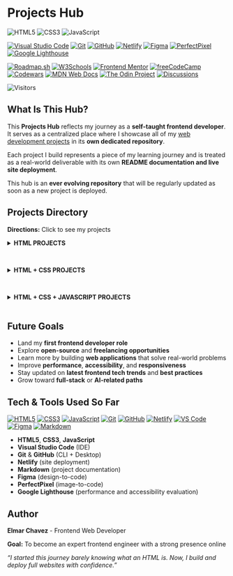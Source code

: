 # Projects Hub

![HTML5](https://img.shields.io/badge/HTML5-E34F26?style=for-the-badge&logo=html5&logoColor=white)
![CSS3](https://img.shields.io/badge/CSS3-1572B6?style=for-the-badge&logo=css3&logoColor=white)
![JavaScript](https://img.shields.io/badge/JavaScript-F7DF1E?style=for-the-badge&logo=javascript&logoColor=black)

[![Visual Studio Code](https://img.shields.io/badge/VS%20Code-007ACC?style=for-the-badge&logo=visual-studio-code&logoColor=white)](https://code.visualstudio.com/)
[![Git](https://img.shields.io/badge/Git-F05032?style=for-the-badge&logo=git&logoColor=white)](https://git-scm.com/)
[![GitHub](https://img.shields.io/badge/GitHub-181717?style=for-the-badge&logo=github&logoColor=white)](https://github.com/)
[![Netlify](https://img.shields.io/badge/Netlify-00C7B7?style=for-the-badge&logo=netlify&logoColor=white)](https://www.netlify.com/)
[![Figma](https://img.shields.io/badge/Figma-F24E1E?style=for-the-badge&logo=figma&logoColor=white)](https://www.figma.com/)
[![PerfectPixel](https://img.shields.io/badge/PerfectPixel-F56C94?style=for-the-badge)](https://chrome.google.com/webstore/detail/perfectpixel-by-welldonecod/dkaagdgjmgdmbnecmcefdhjekcoceebi)
[![Google Lighthouse](https://img.shields.io/badge/Lighthouse-Audit-00B0FF?style=for-the-badge&logo=lighthouse&logoColor=white)](https://developer.chrome.com/docs/lighthouse/overview)

[![Roadmap.sh](https://img.shields.io/badge/Roadmap.sh-333333?style=for-the-badge&logoColor=white)](https://roadmap.sh)
[![W3Schools](https://img.shields.io/badge/W3Schools-3a9c42?style=for-the-badge&logo=w3schools&logoColor=white)](https://www.w3schools.com/)
[![Frontend Mentor](https://img.shields.io/badge/Frontend%20Mentor-3e54a3?style=for-the-badge&logo=frontendmentor&logoColor=white)](https://www.frontendmentor.io/)
[![freeCodeCamp](https://img.shields.io/badge/freeCodeCamp-27273D?style=for-the-badge&logo=freecodecamp&logoColor=white)](https://www.freecodecamp.org/)
[![Codewars](https://img.shields.io/badge/Codewars-B1361E?style=for-the-badge&logo=codewars&logoColor=white)](https://www.codewars.com/users/CodingWithJiro)
[![MDN Web Docs](https://img.shields.io/badge/MDN_Web_Docs-000000?style=for-the-badge&logo=mdnwebdocs&logoColor=white)](https://developer.mozilla.org/)
[![The Odin Project](https://img.shields.io/badge/The%20Odin%20Project-1E293B?style=for-the-badge&logo=theodinproject&logoColor=white)](https://www.theodinproject.com/)
[![Discussions](https://img.shields.io/badge/Join%20the-Discussion-blueviolet?style=for-the-badge&logo=github)](https://github.com/CodingWithJiro/Projects/discussions)

![Visitors](https://visitor-badge.laobi.icu/badge?page_id=CodingWithJiro.Projects-Hub)

## What Is This Hub?

This **Projects Hub** reflects my journey as a **self-taught frontend developer**. It serves as a centralized place where I showcase all of my [web development projects](#-projects-directory) in its **own dedicated repository**.

Each project I build represents a piece of my learning journey and is treated as a real-world deliverable with its own **README documentation and live site deployment**.

This hub is an **ever evolving repository** that will be regularly updated as soon as a new project is deployed.

## Projects Directory

**Directions:** Click to see my projects

<details>

<summary><strong> HTML PROJECTS </strong></summary>

<br>

| Project                                                | Preview                                                                                                                                                         | Links                                                                                                                                          |
| ------------------------------------------------------ | --------------------------------------------------------------------------------------------------------------------------------------------------------------- | ---------------------------------------------------------------------------------------------------------------------------------------------- |
| **1. Beginner Portfolio Website**                      | <img src="https://raw.githubusercontent.com/CodingWithJiro/beginner-portfolio-website/main/screenshot.png" width="200" alt="Site preview image.">               | [🌐](https://beginner-portfolio-website-jiro.netlify.app/) \| [💻](https://github.com/CodingWithJiro/beginner-portfolio-website)               |
| &nbsp;&nbsp;&nbsp;&nbsp;**»** _Recipe Page_            | <img src="https://raw.githubusercontent.com/CodingWithJiro/beginner-portfolio-website-recipe/main/screenshot.png" width="200" alt="Site preview image.">        | [🌐](https://mac-and-cheese-recipe-jiro.netlify.app/) \| [💻](https://github.com/CodingWithJiro/beginner-portfolio-website-recipe)             |
| &nbsp;&nbsp;&nbsp;&nbsp;**»** _Table Tennis Page_      | <img src="https://raw.githubusercontent.com/CodingWithJiro/beginner-portfolio-website-table-tennis/main/screenshot.png" width="200" alt="Site preview image.">  | [🌐](https://table-tennis-jiro.netlify.app/) \| [💻](https://github.com/CodingWithJiro/beginner-portfolio-website-table-tennis)                |
| &nbsp;&nbsp;&nbsp;&nbsp;**»** _HTML Forms_             | <img src="https://raw.githubusercontent.com/CodingWithJiro/beginner-portfolio-website-forms/main/screenshot.png" width="200" alt="Site preview image.">         | [🌐](https://html5-forms-jiro.netlify.app/) \| [💻](https://github.com/CodingWithJiro/beginner-portfolio-website-forms)                        |
| **2. FreeCodeCamp Projects**                           | <img src="https://raw.githubusercontent.com/CodingWithJiro/freecodecamp-html/main/img/site-preview-desktop_1440x960.png" width="200" alt="Site preview image."> | [🌐](https://html-fcc-jiro.netlify.app/) \| [💻](https://github.com/CodingWithJiro/freecodecamp-html)                                          |
| &nbsp;&nbsp;&nbsp;&nbsp;**»** _Book Catalog Table_     | <img src="https://raw.githubusercontent.com/CodingWithJiro/freecodecamp-html-book-catalog-table/main/screenshot.png" width="200" alt="Site preview image.">     | [🌐](https://book-catalog-table-fcc-jiro.netlify.app/) \| [💻](https://github.com/CodingWithJiro/freecodecamp-html-book-catalog-table)         |
| &nbsp;&nbsp;&nbsp;&nbsp;**»** _Checkout Page_          | <img src="https://raw.githubusercontent.com/CodingWithJiro/freecodecamp-html-checkout-page/main/screenshot.png" width="200" alt="Site preview image.">          | [🌐](https://checkout-page-fcc-jiro.netlify.app/) \| [💻](https://github.com/CodingWithJiro/freecodecamp-html-checkout-page)                   |
| &nbsp;&nbsp;&nbsp;&nbsp;**»** _Event Hub Page_         | <img src="https://raw.githubusercontent.com/CodingWithJiro/freecodecamp-html-event-hub-page/main/screenshot.png" width="200" alt="Site preview image.">         | [🌐](https://event-hub-page-fcc-jiro.netlify.app/) \| [💻](https://github.com/CodingWithJiro/freecodecamp-html-event-hub-page)                 |
| &nbsp;&nbsp;&nbsp;&nbsp;**»** _Movie Review Page_      | <img src="https://raw.githubusercontent.com/CodingWithJiro/freecodecamp-html-movie-review-page/main/screenshot.png" width="200" alt="Site preview image.">      | [🌐](https://movie-review-page-fcc-jiro.netlify.app/) \| [💻](https://github.com/CodingWithJiro/freecodecamp-html-movie-review-page)           |
| &nbsp;&nbsp;&nbsp;&nbsp;**»** _Recipe Page_            | <img src="https://raw.githubusercontent.com/CodingWithJiro/freecodecamp-html-recipe-page/main/screenshot.png" width="200" alt="Site preview image.">            | [🌐](https://recipe-page-fcc-jiro.netlify.app/) \| [💻](https://github.com/CodingWithJiro/freecodecamp-html-recipe-page)                       |
| &nbsp;&nbsp;&nbsp;&nbsp;**»** _Survey Form_            | <img src="https://raw.githubusercontent.com/CodingWithJiro/freecodecamp-html-survey-form/main/screenshot.png" width="200" alt="Site preview image.">            | [🌐](https://survey-form-fcc-jiro.netlify.app/) \| [💻](https://github.com/CodingWithJiro/freecodecamp-html-survey-form)                       |
| &nbsp;&nbsp;&nbsp;&nbsp;**»** _Travel Agency Page_     | <img src="https://raw.githubusercontent.com/CodingWithJiro/freecodecamp-html-travel-agency-page/main/screenshot.png" width="200" alt="Site preview image.">     | [🌐](https://travel-agency-page-fcc-jiro.netlify.app/) \| [💻](https://github.com/CodingWithJiro/freecodecamp-html-travel-agency-page)         |
| &nbsp;&nbsp;&nbsp;&nbsp;**»** _Video Compilation Page_ | <img src="https://raw.githubusercontent.com/CodingWithJiro/freecodecamp-html-video-compilation-page/main/screenshot.png" width="200" alt="Site preview image."> | [🌐](https://video-compilation-page-fcc-jiro.netlify.app/) \| [💻](https://github.com/CodingWithJiro/freecodecamp-html-video-compilation-page) |
| **3. The Little Taco Shop Website**                    | <img src="https://raw.githubusercontent.com/CodingWithJiro/the-little-taco-shop-website-v1/main/screenshot1.png" width="200" alt="Site preview image.">         | [🌐](https://the-little-taco-shop-v1-jiro.netlify.app/) \| [💻](https://github.com/CodingWithJiro/the-little-taco-shop-website-v1)             |

</details>

&nbsp;

<details>

<summary><strong> HTML + CSS PROJECTS </strong></summary>

<br>

| Project                                                         | Preview                                                                                                                                                                                                | Links                                                                                                                                                   |
| --------------------------------------------------------------- | ------------------------------------------------------------------------------------------------------------------------------------------------------------------------------------------------------ | ------------------------------------------------------------------------------------------------------------------------------------------------------- |
| **1. The Little Taco Shop Website v2**                          | <img src="https://raw.githubusercontent.com/CodingWithJiro/the-little-taco-shop-website-v2/main/images/site-preview-desktop_1440x960.png" width="200" alt="Site preview image.">                       | [🌐](https://the-little-taco-shop-v2-jiro.netlify.app/) \| [💻](https://github.com/CodingWithJiro/the-little-taco-shop-website-v2)                      |
| **2. Living the Simple Life**                                   | <img src="https://raw.githubusercontent.com/CodingWithJiro/living-the-simple-life/main/img/site-preview-desktop_1440x960.png" width="200" alt="Site preview image.">                                   | [🌐](https://living-the-simple-life-jiro.netlify.app/) \| [💻](https://github.com/CodingWithJiro/living-the-simple-life)                                |
| **3. Chris Courses Learning Platform**                          | <img src="https://raw.githubusercontent.com/CodingWithJiro/chris-courses-website/main/img/site-preview-desktop_1440x960.png" width="200" alt="Site preview image.">                                    | [🌐](https://chris-courses-jiro.netlify.app/) \| [💻](https://github.com/CodingWithJiro/chris-courses-website)                                          |
| **4. YouTube Clone Website**                                    | <img src="https://raw.githubusercontent.com/CodingWithJiro/youtube-clone-website/main/img/site-preview-desktop_1440x960.png" width="200" alt="Site preview image.">                                    | [🌐](https://youtube-clone-jiro.netlify.app/) \| [💻](https://github.com/CodingWithJiro/youtube-clone-website)                                          |
| **5. Simple Landing Page**                                      | <img src="https://raw.githubusercontent.com/CodingWithJiro/simple-landing-page/main/img/site-preview-desktop_1440x960.png" width="200" alt="Site preview image.">                                      | [🌐](https://simple-landing-page-jiro.netlify.app/) \| [💻](https://github.com/CodingWithJiro/simple-landing-page)                                      |
| **6. W3Schools Projects**                                       | <img src="https://raw.githubusercontent.com/CodingWithJiro/w3schools-html-css-projects/main/img/site-preview-desktop-dark_1440x960.png" width="200" alt="Site preview image.">                         | [🌐](https://html-css-projects-w3s-jiro.netlify.app/) \| [💻](https://github.com/CodingWithJiro/w3schools-html-css-projects)                            |
| **7. FreeCodeCamp Projects**                                    | <img src="https://raw.githubusercontent.com/CodingWithJiro/freecodecamp-css/main/img/site-preview-desktop_1440x960.png" width="200" alt="Site preview image.">                                         | [🌐](https://css-fcc-jiro.netlify.app/) \| [💻](https://github.com/CodingWithJiro/freecodecamp-css)                                                     |
| &nbsp;&nbsp;&nbsp;&nbsp;**»** _Availability Table_              | <img src="https://raw.githubusercontent.com/CodingWithJiro/freecodecamp-css-availability-table/main/screenshot.png" width="200" alt="Site preview image.">                                             | [🌐](https://availability-table-fcc-jiro.netlify.app/) \| [💻](https://github.com/CodingWithJiro/freecodecamp-css-availability-table)                   |
| &nbsp;&nbsp;&nbsp;&nbsp;**»** _Blog Post Card_                  | <img src="https://raw.githubusercontent.com/CodingWithJiro/freecodecamp-css-blog-post-card/main/screenshot.png" width="200" alt="Site preview image.">                                                 | [🌐](https://blog-post-card-fcc-jiro.netlify.app/) \| [💻](https://github.com/CodingWithJiro/freecodecamp-css-blog-post-card)                           |
| &nbsp;&nbsp;&nbsp;&nbsp;**»** _Book Inventory App_              | <img src="https://raw.githubusercontent.com/CodingWithJiro/freecodecamp-css-book-inventory-app/main/screenshot.png" width="200" alt="Site preview image.">                                             | [🌐](https://book-inventory-app-fcc-jiro.netlify.app/) \| [💻](https://github.com/CodingWithJiro/freecodecamp-css-book-inventory-app)                   |
| &nbsp;&nbsp;&nbsp;&nbsp;**»** _Business Card_                   | <img src="https://raw.githubusercontent.com/CodingWithJiro/freecodecamp-css-business-card/main/screenshot.png" width="200" alt="Site preview image.">                                                  | [🌐](https://business-card-fcc-jiro.netlify.app/) \| [💻](https://github.com/CodingWithJiro/freecodecamp-css-business-card)                             |
| &nbsp;&nbsp;&nbsp;&nbsp;**»** _Confidential Email Page_         | <img src="https://raw.githubusercontent.com/CodingWithJiro/freecodecamp-css-confidential-email-page/main/screenshot.png" width="200" alt="Site preview image.">                                        | [🌐](https://confidential-email-page-fcc-jiro.netlify.app/) \| [💻](https://github.com/CodingWithJiro/freecodecamp-css-confidential-email-page)         |
| &nbsp;&nbsp;&nbsp;&nbsp;**»** _Contact Form_                    | <img src="https://raw.githubusercontent.com/CodingWithJiro/freecodecamp-css-contact-form/main/screenshot.png" width="200" alt="Site preview image.">                                                   | [🌐](https://contact-form-fcc-jiro.netlify.app/) \| [💻](https://github.com/CodingWithJiro/freecodecamp-css-contact-form)                               |
| &nbsp;&nbsp;&nbsp;&nbsp;**»** _Event Flyer Page_                | <img src="https://raw.githubusercontent.com/CodingWithJiro/freecodecamp-css-event-flyer-page/main/screenshot.png" width="200" alt="Site preview image.">                                               | [🌐](https://event-flyer-page-fcc-jiro.netlify.app/) \| [💻](https://github.com/CodingWithJiro/freecodecamp-css-event-flyer-page)                       |
| &nbsp;&nbsp;&nbsp;&nbsp;**»** _House Painting_                  | <img src="https://raw.githubusercontent.com/CodingWithJiro/freecodecamp-css-house-painting/main/screenshot.png" width="200" alt="Site preview image.">                                                 | [🌐](https://house-painting-fcc-jiro.netlify.app/) \| [💻](https://github.com/CodingWithJiro/freecodecamp-css-house-painting)                           |
| &nbsp;&nbsp;&nbsp;&nbsp;**»** _Job Application Form_            | <img src="https://raw.githubusercontent.com/CodingWithJiro/freecodecamp-css-job-application-form/main/screenshot.png" width="200" alt="Site preview image.">                                           | [🌐](https://job-application-form-fcc-jiro.netlify.app/) \| [💻](https://github.com/CodingWithJiro/freecodecamp-css-job-application-form)               |
| &nbsp;&nbsp;&nbsp;&nbsp;**»** _Magazine Layout_                 | <img src="https://raw.githubusercontent.com/CodingWithJiro/freecodecamp-css-magazine-layout/main/screenshot.png" width="200" alt="Site preview image.">                                                | [🌐](https://magazine-layout-fcc-jiro.netlify.app/) \| [💻](https://github.com/CodingWithJiro/freecodecamp-css-magazine-layout)                         |
| &nbsp;&nbsp;&nbsp;&nbsp;**»** _Moon Orbit_                      | <img src="https://raw.githubusercontent.com/CodingWithJiro/freecodecamp-css-moon-orbit/main/screenshot.png" width="200" alt="Site preview image.">                                                     | [🌐](https://moon-orbit-fcc-jiro.netlify.app/) \| [💻](https://github.com/CodingWithJiro/freecodecamp-css-moon-orbit)                                   |
| &nbsp;&nbsp;&nbsp;&nbsp;**»** _Newspaper Article_               | <img src="https://raw.githubusercontent.com/CodingWithJiro/freecodecamp-css-newspaper-article/main/screenshot.png" width="200" alt="Site preview image.">                                              | [🌐](https://newspaper-article-fcc-jiro.netlify.app/) \| [💻](https://github.com/CodingWithJiro/freecodecamp-css-newspaper-article)                     |
| &nbsp;&nbsp;&nbsp;&nbsp;**»** _Page of Playing Cards_           | <img src="https://raw.githubusercontent.com/CodingWithJiro/freecodecamp-css-page-of-playing-cards/main/screenshot.png" width="200" alt="Site preview image.">                                          | [🌐](https://page-of-playing-cards-fcc-jiro.netlify.app/) \| [💻](https://github.com/CodingWithJiro/freecodecamp-css-page-of-playing-cards)             |
| &nbsp;&nbsp;&nbsp;&nbsp;**»** _Personal Portfolio_              | <img src="https://raw.githubusercontent.com/CodingWithJiro/freecodecamp-css-personal-portfolio/main/screenshot.png" width="200" alt="Site preview image.">                                             | [🌐](https://personal-portfolio-fcc-jiro.netlify.app/) \| [💻](https://github.com/CodingWithJiro/freecodecamp-css-personal-portfolio)                   |
| &nbsp;&nbsp;&nbsp;&nbsp;**»** _Product Landing Page_            | <img src="https://raw.githubusercontent.com/CodingWithJiro/freecodecamp-css-product-landing-page/main/screenshot.png" width="200" alt="Site preview image.">                                           | [🌐](https://product-landing-page-fcc-jiro.netlify.app/) \| [💻](https://github.com/CodingWithJiro/freecodecamp-css-product-landing-page)               |
| &nbsp;&nbsp;&nbsp;&nbsp;**»** _Set of Colored Boxes_            | <img src="https://raw.githubusercontent.com/CodingWithJiro/freecodecamp-css-set-of-colored-boxes/main/screenshot.png" width="200" alt="Site preview image.">                                           | [🌐](https://set-of-colored-boxes-fcc-jiro.netlify.app/) \| [💻](https://github.com/CodingWithJiro/freecodecamp-css-set-of-colored-boxes)               |
| &nbsp;&nbsp;&nbsp;&nbsp;**»** _Stylized To-Do List_             | <img src="https://raw.githubusercontent.com/CodingWithJiro/freecodecamp-css-stylized-to-do-list/main/screenshot.png" width="200" alt="Site preview image.">                                            | [🌐](https://stylized-to-do-list-fcc-jiro.netlify.app/) \| [💻](https://github.com/CodingWithJiro/freecodecamp-css-stylized-to-do-list)                 |
| &nbsp;&nbsp;&nbsp;&nbsp;**»** _Technical Documentation Page_    | <img src="https://raw.githubusercontent.com/CodingWithJiro/freecodecamp-css-technical-document-page/main/screenshot.png" width="200" alt="Site preview image.">                                        | [🌐](https://technical-document-page-fcc-jiro.netlify.app/) \| [💻](https://github.com/CodingWithJiro/freecodecamp-css-technical-document-page)         |
| &nbsp;&nbsp;&nbsp;&nbsp;**»** _Tribute Page_                    | <img src="https://raw.githubusercontent.com/CodingWithJiro/freecodecamp-css-tribute-page/main/screenshot.png" width="200" alt="Site preview image.">                                                   | [🌐](https://tribute-page-fcc-jiro.netlify.app/) \| [💻](https://github.com/CodingWithJiro/freecodecamp-css-tribute-page)                               |
| **8. Frontend Mentor Projects**                                 |                                                                                                                                                                                                        |                                                                                                                                                         |
| &nbsp;&nbsp;&nbsp;&nbsp;**»** _Simple Omelette Recipe_          | <img src="https://raw.githubusercontent.com/CodingWithJiro/frontend-mentor-simple-omelette-recipe/main/img/site-preview-desktop_1440x960.png" width="200" alt="Site preview image.">                   | [🌐](https://simple-omelette-recipe-fm-jiro.netlify.app/) \| [💻](https://github.com/CodingWithJiro/frontend-mentor-simple-omelette-recipe)             |
| &nbsp;&nbsp;&nbsp;&nbsp;**»** _QR Code Component_               | <img src="https://raw.githubusercontent.com/CodingWithJiro/frontend-mentor-qr-code-component/main/img/site-preview-desktop_1440x960.png" width="200" alt="Site preview image.">                        | [🌐](https://qr-code-component-fm-jiro.netlify.app/) \| [💻](https://github.com/CodingWithJiro/frontend-mentor-qr-code-component)                       |
| &nbsp;&nbsp;&nbsp;&nbsp;**»** _Blog Preview Card_               | <img src="https://raw.githubusercontent.com/CodingWithJiro/frontend-mentor-blog-preview-card/main/img/site-preview-desktop_1440x960.png" width="200" alt="Site preview image.">                        | [🌐](https://blog-preview-card-fm-jiro.netlify.app/) \| [💻](https://github.com/CodingWithJiro/frontend-mentor-blog-preview-card)                       |
| &nbsp;&nbsp;&nbsp;&nbsp;**»** _Social Links Profile_            | <img src="https://raw.githubusercontent.com/CodingWithJiro/frontend-mentor-social-links-profile/main/img/site-preview-desktop_1440x960.png" width="200" alt="Site preview image.">                     | [🌐](https://social-links-profile-fm-jiro.netlify.app/) \| [💻](https://github.com/CodingWithJiro/frontend-mentor-social-links-profile)                 |
| &nbsp;&nbsp;&nbsp;&nbsp;**»** _Product Preview Card_            | <img src="https://raw.githubusercontent.com/CodingWithJiro/frontend-mentor-product-preview-card/main/img/site-preview-desktop_1440x960.png" width="200" alt="Site preview image.">                     | [🌐](https://product-preview-card-fm-jiro.netlify.app/) \| [💻](https://github.com/CodingWithJiro/frontend-mentor-product-preview-card)                 |
| &nbsp;&nbsp;&nbsp;&nbsp;**»** _Four-Card Feature Section_       | <img src="https://raw.githubusercontent.com/CodingWithJiro/frontend-mentor-four-card-feature-section/main/img/site-preview-desktop_1440x960.png" width="200" alt="Site preview image.">                | [🌐](https://four-card-feature-section-fm-jiro.netlify.app/) \| [💻](https://github.com/CodingWithJiro/frontend-mentor-four-card-feature-section)       |
| &nbsp;&nbsp;&nbsp;&nbsp;**»** _Testimonials Grid Section_       | <img src="https://raw.githubusercontent.com/CodingWithJiro/frontend-mentor-testimonials-grid-section/main/assets/img/site-preview-desktop_1440x960.png" width="200" alt="Site preview image.">         | [🌐](https://testimonials-grid-section-fm-jiro.netlify.app/) \| [💻](https://github.com/CodingWithJiro/frontend-mentor-testimonials-grid-section)       |
| &nbsp;&nbsp;&nbsp;&nbsp;**»** _Results Summary Component_       | <img src="https://raw.githubusercontent.com/CodingWithJiro/frontend-mentor-results-summary-component/main/assets/img/site-preview-desktop_1440x960.png" width="200" alt="Site preview image.">         | [🌐](https://results-summary-component-fm-jiro.netlify.app/) \| [💻](https://github.com/CodingWithJiro/frontend-mentor-results-summary-component)       |
| &nbsp;&nbsp;&nbsp;&nbsp;**»** _NFT Preview Card Component_      | <img src="https://raw.githubusercontent.com/CodingWithJiro/frontend-mentor-nft-preview-card-component/main/assets/img/site-preview-desktop-dark_1440x960.png" width="200" alt="Site preview image.">   | [🌐](https://nft-preview-card-component-fm-jiro.netlify.app/) \| [💻](https://github.com/CodingWithJiro/frontend-mentor-nft-preview-card-component)     |
| &nbsp;&nbsp;&nbsp;&nbsp;**»** _Order Summary Component_         | <img src="https://raw.githubusercontent.com/CodingWithJiro/frontend-mentor-order-summary-component/main/assets/img/site-preview-desktop_1440x960.png" width="200" alt="Site preview image.">           | [🌐](https://order-summary-component-fm-jiro.netlify.app/) \| [💻](https://github.com/CodingWithJiro/frontend-mentor-order-summary-component)           |
| &nbsp;&nbsp;&nbsp;&nbsp;**»** _Stats Preview Card Component_    | <img src="https://raw.githubusercontent.com/CodingWithJiro/frontend-mentor-stats-preview-card-component/main/assets/img/site-preview-desktop-dark_1440x960.png" width="200" alt="Site preview image."> | [🌐](https://stats-preview-card-component-fm-jiro.netlify.app/) \| [💻](https://github.com/CodingWithJiro/frontend-mentor-stats-preview-card-component) |
| &nbsp;&nbsp;&nbsp;&nbsp;**»** _3-Column Preview Card Component_ | <img src="https://raw.githubusercontent.com/CodingWithJiro/frontend-mentor-3-column-preview-card-component/main/assets/img/site-preview-desktop_1440x960.png" width="200" alt="Site preview image.">   | [🌐](https://three-column-preview-card-fm-jiro.netlify.app/) \| [💻](https://github.com/CodingWithJiro/frontend-mentor-3-column-preview-card-component) |
| &nbsp;&nbsp;&nbsp;&nbsp;**»** _Profile Card Component_          | <img src="https://raw.githubusercontent.com/CodingWithJiro/frontend-mentor-profile-card-component/main/assets/img/site-preview-desktop_1440x960.png" width="200" alt="Site preview image.">            | [🌐](https://profile-card-component-fm-jiro.netlify.app/) \| [💻](https://github.com/CodingWithJiro/frontend-mentor-profile-card-component)             |
| &nbsp;&nbsp;&nbsp;&nbsp;**»** _Social Proof Section_            | <img src="https://raw.githubusercontent.com/CodingWithJiro/frontend-mentor-social-proof-section/main/assets/img/site-preview-desktop_1440x960.png" width="200" alt="Site preview image.">              | [🌐](https://social-proof-section-fm-jiro.netlify.app/) \| [💻](https://github.com/CodingWithJiro/frontend-mentor-social-proof-section)                 |
| &nbsp;&nbsp;&nbsp;&nbsp;**»** _Single Price Grid Component_     | <img src="https://raw.githubusercontent.com/CodingWithJiro/frontend-mentor-single-price-grid-component/main/assets/img/site-preview-desktop_1440x960.png" width="200" alt="Site preview image.">       | [🌐](https://single-price-grid-component-fm-jiro.netlify.app/) \| [💻](https://github.com/CodingWithJiro/frontend-mentor-single-price-grid-component)   |
| &nbsp;&nbsp;&nbsp;&nbsp;**»** _Huddle Landing Page_             | <img src="https://raw.githubusercontent.com/CodingWithJiro/frontend-mentor-huddle-landing-page/main/assets/img/site-preview-desktop_1440x960.png" width="200" alt="Site preview image.">               | [🌐](https://huddle-landing-page-fm-jiro.netlify.app/) \| [💻](https://github.com/CodingWithJiro/frontend-mentor-huddle-landing-page)                   |
| &nbsp;&nbsp;&nbsp;&nbsp;**»** _Bento Grid_                      | <img src="https://raw.githubusercontent.com/CodingWithJiro/frontend-mentor-bento-grid/main/assets/img/site-preview-desktop_1440x960.png" width="200" alt="Site preview image.">                        | [🌐](https://bento-grid-fm-jiro.netlify.app/) \| [💻](https://github.com/CodingWithJiro/frontend-mentor-bento-grid)                                     |
| &nbsp;&nbsp;&nbsp;&nbsp;**»** _Fylo Data Storage Component_     | <img src="https://raw.githubusercontent.com/CodingWithJiro/frontend-mentor-fylo-data-storage-component/main/assets/img/site-preview-desktop-dark_1440x960.png" width="200" alt="Site preview image.">  | [🌐](https://fylo-data-storage-component-fm-jiro.netlify.app/) \| [💻](https://github.com/CodingWithJiro/frontend-mentor-fylo-data-storage-component)   |
| &nbsp;&nbsp;&nbsp;&nbsp;**»** _Clipboard Landing Page_          | <img src="https://raw.githubusercontent.com/CodingWithJiro/frontend-mentor-clipboard-landing-page/main/assets/img/site-preview-desktop_1440x960.png" width="200" alt="Site preview image.">            | [🌐](https://clipboard-landing-page-fm-jiro.netlify.app/) \| [💻](https://github.com/CodingWithJiro/frontend-mentor-clipboard-landing-page)             |
| &nbsp;&nbsp;&nbsp;&nbsp;**»** _Chat App CSS Illustration_       | <img src="https://raw.githubusercontent.com/CodingWithJiro/frontend-mentor-chat-app-css-illustration/main/assets/img/site-preview-desktop_1440x960.png" width="200" alt="Site preview image.">         | [🌐](https://chat-app-css-illustration-fm-jiro.netlify.app/) \| [💻](https://github.com/CodingWithJiro/frontend-mentor-chat-app-css-illustration)       |

</details>

&nbsp;

<details>

<summary><strong> HTML + CSS + JAVASCRIPT PROJECTS</strong></summary>

<br>

| Project                                                      | Preview                                                                                                                                                                                                | Links                                                                                                                                                    |
| ------------------------------------------------------------ | ------------------------------------------------------------------------------------------------------------------------------------------------------------------------------------------------------ | -------------------------------------------------------------------------------------------------------------------------------------------------------- |
| **1. Conquering Responsive Layouts**                         | <img src="https://raw.githubusercontent.com/CodingWithJiro/conquering-responsive-layout/main/img/site-preview-desktop_1440x960.png" width="200" alt="Site preview image.">                             | [🌐](https://conquering-responsive-layout-jiro.netlify.app/) \| [💻](https://github.com/CodingWithJiro/conquering-responsive-layout)                     |
| **2. W3Schools JS Tutorial Clone Site**                      | <img src="https://raw.githubusercontent.com/CodingWithJiro/w3schools-js-tutorial-clone-site/main/img/site-preview-desktop_1440x960.png" width="200" alt="Site preview image.">                         | [🌐](https://javascript-fundamentals-jiro.netlify.app/) \| [💻](https://github.com/CodingWithJiro/w3schools-js-tutorial-clone-site)                      |
| **3. FreeCodeCamp Projects**                                 |                                                                                                                                                                                                        |                                                                                                                                                          |
| &nbsp;&nbsp;&nbsp;&nbsp;**»** _JS Trivia Bot_                | <img src="https://raw.githubusercontent.com/CodingWithJiro/freecodecamp-js-trivia-bot/main/assets/img/site-preview-desktop_1440x960.png" width="200" alt="Site preview image.">                        | [🌐](https://trivia-bot-fcc-jiro.netlify.app/) \| [💻](https://github.com/CodingWithJiro/freecodecamp-js-trivia-bot)                                     |
| &nbsp;&nbsp;&nbsp;&nbsp;**»** _Veil and Visions_             | <img src="https://raw.githubusercontent.com/CodingWithJiro/freecodecamp-js-fortune-teller/main/assets/img/site-preview-desktop-dark_1440x960.png" width="200" alt="Site preview image.">               | [🌐](https://veil-and-visions-fcc-jiro.netlify.app/) \| [💻](https://github.com/CodingWithJiro/freecodecamp-js-fortune-teller)                           |
| &nbsp;&nbsp;&nbsp;&nbsp;**»** _No One Asked_                 | <img src="https://raw.githubusercontent.com/CodingWithJiro/freecodecamp-js-no-one-asked/main/assets/img/site-preview-desktop-dark_1440x960.png" width="200" alt="Site preview image.">                 | [🌐](https://no-one-asked-fcc-jiro.netlify.app/) \| [💻](https://github.com/CodingWithJiro/freecodecamp-js-no-one-asked)                                 |
| &nbsp;&nbsp;&nbsp;&nbsp;**»** _RainDrop_                     | <img src="https://raw.githubusercontent.com/CodingWithJiro/freecodecamp-js-weather-app/main/assets/img/site-preview-desktop-dark_1440x960.png" width="200" alt="Site preview image.">                  | [🌐](https://raindrop-fcc-jiro.netlify.app/) \| [💻](https://github.com/CodingWithJiro/freecodecamp-js-weather-app)                                      |
| **4. Frontend Mentor Projects**                              |                                                                                                                                                                                                        |                                                                                                                                                          |
| &nbsp;&nbsp;&nbsp;&nbsp;**»** _FAQ Accordion_                | <img src="https://raw.githubusercontent.com/CodingWithJiro/frontend-mentor-faq-accordion/main/assets/img/site-preview-desktop_1440x960.png" width="200" alt="Site preview image.">                     | [🌐](https://faq-accordion-fm-jiro.netlify.app/) \| [💻](https://github.com/CodingWithJiro/frontend-mentor-faq-accordion)                                |
| &nbsp;&nbsp;&nbsp;&nbsp;**»** _Interactive Rating Component_ | <img src="https://raw.githubusercontent.com/CodingWithJiro/frontend-mentor-interactive-rating-component/main/assets/img/site-preview-desktop-dark_1440x960.png" width="200" alt="Site preview image."> | [🌐](https://interactive-rating-component-fcc-jiro.netlify.app/) \| [💻](https://github.com/CodingWithJiro/frontend-mentor-interactive-rating-component) |
| &nbsp;&nbsp;&nbsp;&nbsp;**»** _Article Preview Component_    | <img src="https://raw.githubusercontent.com/CodingWithJiro/frontend-mentor-article-preview-component/main/assets/img/site-preview-desktop_1440x960.png" width="200" alt="Site preview image.">         | [🌐](https://article-preview-component-fcc-jiro.netlify.app/) \| [💻](https://github.com/CodingWithJiro/frontend-mentor-article-preview-component)       |
| **5. Wes Bos #JavaScript30 Projects**                        |                                                                                                                                                                                                        |                                                                                                                                                          |
| &nbsp;&nbsp;&nbsp;&nbsp;**»** _Keyboard Warrior_             | <img src="https://raw.githubusercontent.com/CodingWithJiro/wesbos-js-30-drumkit/main/assets/img/site-preview-desktop-dark_1440x960.png" width="200" alt="Site preview image.">                         | [🌐](https://keyboard-warrior-jiro.netlify.app/) \| [💻](https://github.com/CodingWithJiro/wesbos-js-30-drumkit)                                         |
| &nbsp;&nbsp;&nbsp;&nbsp;**»** _TickTock_                     | <img src="https://raw.githubusercontent.com/CodingWithJiro/wesbos-js-30-clock/main/assets/img/site-preview-desktop_1440x960.png" width="200" alt="Site preview image.">                                | [🌐](https://ticktock-jiro.netlify.app/) \| [💻](https://github.com/CodingWithJiro/wesbos-js-30-clock)                                                   |

<!-- | &nbsp;&nbsp;&nbsp;&nbsp;**»** _NAME_ | <img src="IMAGE_LINK" width="200" alt="Site preview image.">                     | [🌐](SITE) \| [💻](REPO) | -->

</details>

<br>

## Future Goals

- Land my **first frontend developer role**
- Explore **open-source** and **freelancing opportunities**
- Learn more by building **web applications** that solve real-world problems
- Improve **performance**, **accessibility**, and **responsiveness**
- Stay updated on **latest frontend tech trends** and **best practices**
- Grow toward **full-stack** or **AI-related paths**

## Tech & Tools Used So Far

[<img alt="HTML5" src="https://img.shields.io/badge/-HTML5-E34F26?style=flat-square&logo=html5&logoColor=white" />](https://developer.mozilla.org/en-US/docs/Web/HTML)
[<img alt="CSS3" src="https://img.shields.io/badge/-CSS3-1572B6?style=flat-square&logo=css3&logoColor=white" />](https://developer.mozilla.org/en-US/docs/Web/CSS)
[<img alt="JavaScript" src="https://img.shields.io/badge/-JavaScript-F7DF1E?style=flat-square&logo=javascript&logoColor=black" />](https://developer.mozilla.org/en-US/docs/Web/JavaScript)
[<img alt="Git" src="https://img.shields.io/badge/-Git-F05032?style=flat-square&logo=git&logoColor=white" />](https://git-scm.com/)
[<img alt="GitHub" src="https://img.shields.io/badge/-GitHub-181717?style=flat-square&logo=github&logoColor=white" />](https://github.com/)
[<img alt="Netlify" src="https://img.shields.io/badge/-Netlify-00C7B7?style=flat-square&logo=netlify&logoColor=white" />](https://www.netlify.com/)
[<img alt="VS Code" src="https://img.shields.io/badge/-VS%20Code-007ACC?style=flat-square&logo=visual-studio-code&logoColor=white" />](https://code.visualstudio.com/)
[<img alt="Figma" src="https://img.shields.io/badge/-Figma-F24E1E?style=flat-square&logo=figma&logoColor=white" />](https://www.figma.com/)
[<img alt="Markdown" src="https://img.shields.io/badge/-Markdown-000000?style=flat-square&logo=markdown&logoColor=white" />](https://www.markdownguide.org/)

- **HTML5**, **CSS3**, **JavaScript**
- **Visual Studio Code** (IDE)
- **Git** & **GitHub** (CLI + Desktop)
- **Netlify** (site deployment)
- **Markdown** (project documentation)
- **Figma** (design-to-code)
- **PerfectPixel** (image-to-code)
- **Google Lighthouse** (performance and accessibility evaluation)

## Author

**Elmar Chavez** - Frontend Web Developer

**Goal:** To become an expert frontend engineer with a strong presence online

_“I started this journey barely knowing what an HTML is. Now, I build and deploy full websites with confidence.”_
